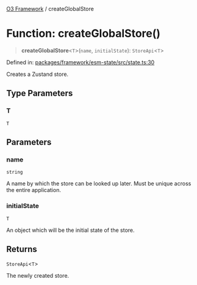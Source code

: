 [O3 Framework](../API.md) / createGlobalStore

# Function: createGlobalStore()

> **createGlobalStore**\<`T`\>(`name`, `initialState`): `StoreApi`\<`T`\>

Defined in: [packages/framework/esm-state/src/state.ts:30](https://github.com/its-kios09/openmrs-esm-core/blob/main/packages/framework/esm-state/src/state.ts#L30)

Creates a Zustand store.

## Type Parameters

### T

`T`

## Parameters

### name

`string`

A name by which the store can be looked up later.
   Must be unique across the entire application.

### initialState

`T`

An object which will be the initial state of the store.

## Returns

`StoreApi`\<`T`\>

The newly created store.
